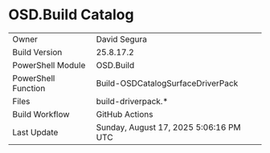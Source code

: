 ﻿# OSD.Build Catalog

| | |
|-|-|
| Owner | David Segura |
| Build Version | 25.8.17.2 |
| PowerShell Module | OSD.Build |
| PowerShell Function | Build-OSDCatalogSurfaceDriverPack |
| Files | build-driverpack.* |
| Build Workflow | GitHub Actions |
| Last Update | Sunday, August 17, 2025 5:06:16 PM UTC |
